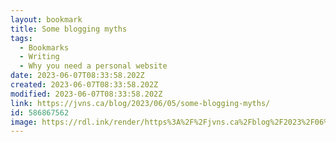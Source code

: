 ```yaml
---
layout: bookmark
title: Some blogging myths
tags:
  - Bookmarks
  - Writing
  - Why you need a personal website
date: 2023-06-07T08:33:58.202Z
created: 2023-06-07T08:33:58.202Z
modified: 2023-06-07T08:33:58.202Z
link: https://jvns.ca/blog/2023/06/05/some-blogging-myths/
id: 586867562
image: https://rdl.ink/render/https%3A%2F%2Fjvns.ca%2Fblog%2F2023%2F06%2F05%2Fsome-blogging-myths%2F
---
```


